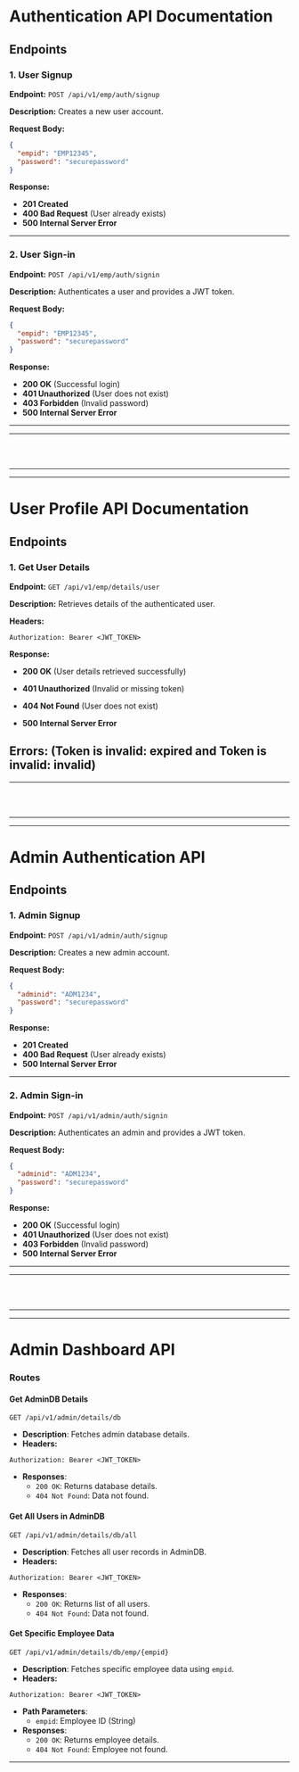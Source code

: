 # Authentication API Documentation

## Endpoints

### 1. User Signup
**Endpoint:** `POST /api/v1/emp/auth/signup`

**Description:** Creates a new user account.

**Request Body:**
```json
{
  "empid": "EMP12345",
  "password": "securepassword"
}
```

**Response:**
- **201 Created**
- **400 Bad Request** (User already exists)
- **500 Internal Server Error**

---

### 2. User Sign-in
**Endpoint:** `POST /api/v1/emp/auth/signin`

**Description:** Authenticates a user and provides a JWT token.

**Request Body:**
```json
{
  "empid": "EMP12345",
  "password": "securepassword"
}
```

**Response:**
- **200 OK** (Successful login)
- **401 Unauthorized** (User does not exist)
- **403 Forbidden** (Invalid password)
- **500 Internal Server Error**

---
---

<br/>
<br/>

---
---

# User Profile API Documentation

## Endpoints

### 1. Get User Details
**Endpoint:** `GET /api/v1/emp/details/user`

**Description:** Retrieves details of the authenticated user.

**Headers:**
```
Authorization: Bearer <JWT_TOKEN>
```

**Response:**
- **200 OK** (User details retrieved successfully)
  
- **401 Unauthorized** (Invalid or missing token)
- **404 Not Found** (User does not exist)
- **500 Internal Server Error**

**Errors:** (Token is invalid: expired and Token is invalid: invalid)
---
---

<br/>
<br/>

---
---

# Admin Authentication API

## Endpoints

### 1. Admin Signup
**Endpoint:** `POST /api/v1/admin/auth/signup`

**Description:** Creates a new admin account.

**Request Body:**
```json
{
  "adminid": "ADM1234",
  "password": "securepassword"
}
```

**Response:**
- **201 Created**
- **400 Bad Request** (User already exists)
- **500 Internal Server Error**

---

### 2. Admin Sign-in
**Endpoint:** `POST /api/v1/admin/auth/signin`

**Description:** Authenticates an admin and provides a JWT token.

**Request Body:**
```json
{
  "adminid": "ADM1234",
  "password": "securepassword"
}
```

**Response:**
- **200 OK** (Successful login)
- **401 Unauthorized** (User does not exist)
- **403 Forbidden** (Invalid password)
- **500 Internal Server Error**
---
---
<br/>
<br/>

---
---

# Admin Dashboard API

### Routes

#### **Get AdminDB Details**
`GET /api/v1/admin/details/db`

- **Description**: Fetches admin database details.
- **Headers:**
```
Authorization: Bearer <JWT_TOKEN>
```
- **Responses**:
  - `200 OK`: Returns database details.
  - `404 Not Found`: Data not found.

#### **Get All Users in AdminDB**
`GET /api/v1/admin/details/db/all`

- **Description**: Fetches all user records in AdminDB.
- **Headers:**
```
Authorization: Bearer <JWT_TOKEN>
```
- **Responses**:
  - `200 OK`: Returns list of all users.
  - `404 Not Found`: Data not found.

#### **Get Specific Employee Data**
`GET /api/v1/admin/details/db/emp/{empid}`

- **Description**: Fetches specific employee data using `empid`.
- **Headers:**
```
Authorization: Bearer <JWT_TOKEN>
```
- **Path Parameters**:
  - `empid`: Employee ID (String)
- **Responses**:
  - `200 OK`: Returns employee details.
  - `404 Not Found`: Employee not found.

---